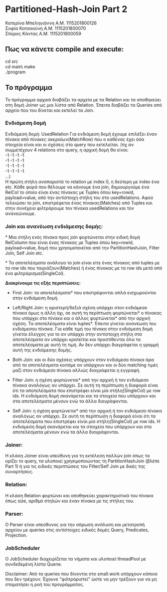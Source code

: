 # Partitioned-Hash-Join Part 2
Κατερίνα Μπεληγιάννη Α.Μ. 1115201800126 <br />
Σοφία Κατσαούνη Α.Μ.  1115201800070 <br />
Σπύρος Κάντας Α.Μ. 1115201800059

## Πως να κάνετε compile and execute:
cd src\
cd main\ 
make\
./program

## Το πρόγραμμα

Το πρόγραμμα αρχικά διαβάζει τα αρχεία με τα Relation και τα αποθηκεύει
στη δομή Joiner ως μια λίστα από Relation. Έπειτα διαβάζει τα Queries από
αρχείο που του δίνεται και εκτελεί τα Join.

### Ενδιάμεση δομή

Ενδιάμεση δομή: UsedRelation
  Για ενδιάμεση δομή έχουμε επιλέξει έναν πίνακα από πίνακες ακεραίων(MatchRow)
  που ο καθένας έχει όσα στοιχεία είναι και οι σχέσεις στο query που εκτελείται.
  (πχ αν συμμετέχουν 4 relations στο query, η αρχική δομή θα είναι: <br />
  -1 -1 -1 -1 <br />
  -1 -1 -1 -1 <br />
  -1 -1 -1 -1 <br />
  -1 -1 -1 -1 <br />
  ...) <br />
  Η πρώτη στήλη αναπαριστά το relation με index 0, η δεύτερη με index ένα etc.
  Κάθε φορά που θέλουμε να κάνουμε ένα join, δημιουργούμε ένα RelCol το οποίο είναι
  ένας πίνακας με Tuples όπου key=rowid, payload=value, από την αντίστοιχη στήλη του
  στο usedRelations. Αφού τελειώσει το join, επιστρέφεται ένας πίνακας(Matches) από Tuples
  και στην συνέχεια φιλτράρουμε τον πίνακα usedRelations και τον ανανεώνουμε.

### Join και ανανέωση ενδιάμεσης δομής:
  \* Μια στήλη ενός πίνακα προς join φορτώνεται στην ειδική δομή RelColumn
   που είναι ένας πίνακας με Tuples όπου key=rowid, payload=value, δομή που
   χρησιμοποιείται από την PartitionHashJoin, Filter Join, Self Join etc.
   
  \* Τα αποτελέσματα ανάλογα το join είναι είτε ένας πίνακας από tuples με τα row ids που
  ταιριάζουν(Matches) ή ένας πίνακας με τα row ids μετά από ένα φιλτράρισμα(SingleCol).
  
  <b>Διακρίνουμε τις εξής περιπτώσεις:</b>
  
  - First Join: τα αποτελέσματα\* που επιστρέφονται απλά εισχωρούνται στην ενδιάμεση δομή.

  - Left/Right Join: η αριστερή/δεξιά σχέση υπάρχει στον ενδιάμεσο πίνακα όμως η άλλη όχι,
   σε αυτή τη περίπτωση φορτώνεται\* ο πίνακας που υπάρχει στο πίνακα και ο άλλος φορτώνεται\* από
   την αρχική σχέση. Τα αποτελέσματα είναι tuples\*. Έπειτα γίνεται ανανέωση του ενδιάμεσου
   πίνακα. Για κάθε τιμή του πίνακα στην ενδιάμεση δομή γίνεται έλεγχος για το αν υπάρχει στην αντίστοιχη
   στήλη στα αποτελέσματα αν υπάρχει κρατείται και προστίθενται όλα τα αποτελέσματα με αυτή τη τιμή.
   Αν δεν υπάρχει διαγράφεται η γραμμή αυτή της ενδιάμεσης δομής.

  - Both Join: και οι δύο σχέσεις υπάρχουν στον ενδιάμεσο πίνακα άρα από τα αποτελέσματα κοιτάμε αν υπάρχουν
   και οι δύο matching τιμές μαζί στον ενδιάμεσο πίνακα αλλιώς διαγράφεται η εγγραφή.
  
  - Filter Join: η σχέση φορτώνεται\* από την αρχική ή τον ενδιάμεσο πίνακα αναλόγως αν υπάρχει. Σε αυτή
   τη περίπτωση η διαφορά είναι ότι τα αποτελέσματα που επιστρέφει είναι μία στήλη(SingleCol) με row ids. Η
   ενδιάμεση δομή σκανάρεται και τα στοιχεία που υπάρχουν και στα αποτελέσματα μένουν ενώ τα άλλα διαγράφονται.
   
  - Self Join: η σχέση φορτώνεται\* από την αρχική ή τον ενδιάμεσο πίνακα αναλόγως αν υπάρχει. Σε αυτή
   τη περίπτωση η διαφορά είναι ότι τα αποτελέσματα που επιστρέφει είναι μία στήλη(SingleCol) με row ids. Η
   ενδιάμεση δομή σκανάρεται και τα στοιχεία που υπάρχουν και στα αποτελέσματα μένουν ενώ τα άλλα διαγράφονται.


### Joiner:
  Η κλάση Joiner είναι υπεύθυνη για τη εκτέλεση πολλών join όπως τα ορίζει
  το query, τα υλοποιεί χρησιμοποιώντας τη PartitionHashJoin (βλέπε Part 1)
  ή για τις ειδικές περιπτώσεις του Filter/Self Join με δικές της συναρτήσεις.

### Relation:
  Η κλάση Relation φορτώνει και αποθηκεύει χαρακτηριστικά του πίνακα όπως size, αριθμό
  στηλών και έναν πίνακα με τις στήλες του.

### Parser:
  Ο Parser είναι υπεύθυνος για την σάρωση ανάλυση και μετατροπή αρχείου με queries στις
  αντίστοιχες ειδικές δομές Query, Predicates, Projection.

### JobScheduler
  Ο JobScheduler διαχειρίζεται τα νήματα και υλοποιεί threadPool με συνδεδεμένη λίστα Quene.
  
  
  Disclaimer: 
  Από τα queries που δίνονται στο small.work υπάρχουν κάποια που δεν τρέχουν.
  Έχουνε "φιλτράριστεί" ώστε να μην τρέξουν για να μη σταματήσει η ροή του προγράμματος.
